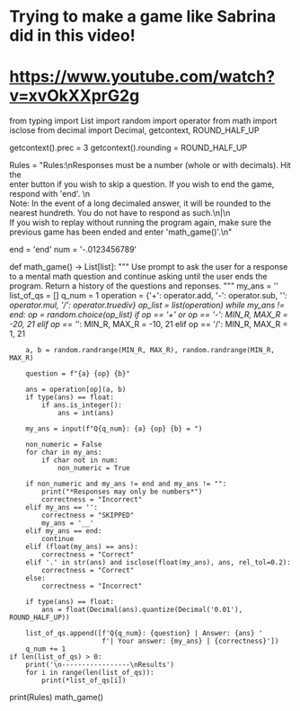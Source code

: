 # Trying to make a game like Sabrina did in this video!
# https://www.youtube.com/watch?v=xvOkXXprG2g

from typing import List
import random
import operator
from math import isclose
from decimal import Decimal, getcontext, ROUND_HALF_UP

getcontext().prec = 3
getcontext().rounding = ROUND_HALF_UP

Rules = "Rules:\nResponses must be a number (whole or with decimals). Hit the \
enter button if you wish to skip a question. If you wish to end the game, \
respond with 'end'. \n\
Note: In the event of a long decimaled answer, it will be rounded to the \
nearest hundreth. You do not have to respond as such.\n|\n\
If you wish to replay without running the program again, make sure the \
previous game has been ended and enter 'math_game()'.\n"

end = 'end'
num = '-.0123456789'

def math_game() -> List[list]:
    """ Use prompt to ask the user for a response to a mental math question 
    and continue asking until the user ends the program. Return a history of 
    the questions and reponses. """
    my_ans = ''
    list_of_qs = []
    q_num = 1
    operation = {'+': operator.add, '-': operator.sub, '*': operator.mul, '/':
                 operator.truediv}
    op_list = list(operation)
    while my_ans != end:
        op = random.choice(op_list)
        if op == '+' or op == '-':
            MIN_R, MAX_R = -20, 21 
        elif op == '*':
            MIN_R, MAX_R = -10, 21 
        elif op == '/':
            MIN_R, MAX_R = 1, 21
            
        a, b = random.randrange(MIN_R, MAX_R), random.randrange(MIN_R, MAX_R)
        
        question = f"{a} {op} {b}"
        
        ans = operation[op](a, b)
        if type(ans) == float:
            if ans.is_integer():
                ans = int(ans)
                
        my_ans = input(f"Q{q_num}: {a} {op} {b} = ")
        
        non_numeric = False 
        for char in my_ans:
            if char not in num:
                non_numeric = True
                          
        if non_numeric and my_ans != end and my_ans != "":
            print("*Responses may only be numbers*")
            correctness = "Incorrect"
        elif my_ans == '':
            correctness = "SKIPPED"
            my_ans = '__'
        elif my_ans == end:
            continue
        elif (float(my_ans) == ans):
            correctness = "Correct"
        elif '.' in str(ans) and isclose(float(my_ans), ans, rel_tol=0.2):
            correctness = "Correct"
        else:
            correctness = "Incorrect"
        
        if type(ans) == float:
            ans = float(Decimal(ans).quantize(Decimal('0.01'), ROUND_HALF_UP))
            
        list_of_qs.append([f'Q{q_num}: {question} | Answer: {ans} '
                           f'| Your answer: {my_ans} | {correctness}'])
        q_num += 1
    if len(list_of_qs) > 0:
        print('\n-----------------\nResults')
        for i in range(len(list_of_qs)):
            print(*list_of_qs[i])

print(Rules)
math_game()
